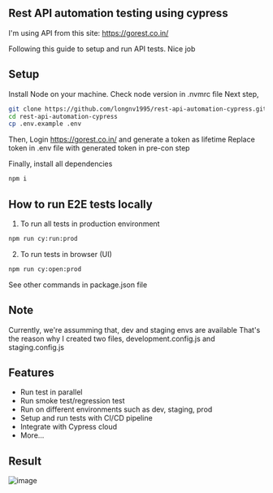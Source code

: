 ## Rest API automation testing using cypress
I'm using API from this site: https://gorest.co.in/

Following this guide to setup and run API tests. Nice job

## Setup
Install Node on your machine. Check node version in .nvmrc file
Next step,
```bash
git clone https://github.com/longnv1995/rest-api-automation-cypress.git
cd rest-api-automation-cypress
cp .env.example .env
```
Then,
Login https://gorest.co.in/ and generate a token as lifetime
Replace token in .env file with generated token in pre-con step

Finally, install all dependencies
```bash
npm i
```

## How to run E2E tests locally
1. To run all tests in production environment
```bash
npm run cy:run:prod
```
2. To run tests in browser (UI)
```bash
npm run cy:open:prod
```

See other commands in package.json file

## Note
Currently, we're assumming that, dev and staging envs are available
That's the reason why I created two files, development.config.js and staging.config.js

## Features
- Run test in parallel
- Run smoke test/regression test
- Run on different environments such as dev, staging, prod
- Setup and run tests with CI/CD pipeline
- Integrate with Cypress cloud
- More...
## Result
![image](https://github.com/longnv1995/rest-api-automation-cypress/assets/84616832/4a9a76b1-d04e-41dd-a70e-c984d5925aba)
